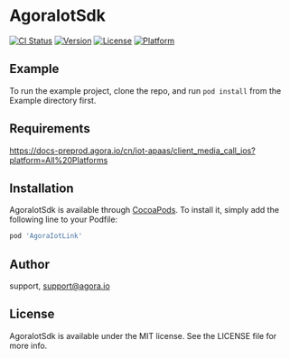 # AgoraIotSdk

[![CI Status](https://img.shields.io/travis/goooon/AgoraIotSdk.svg?style=flat)](https://travis-ci.org/goooon/AgoraIotSdk)
[![Version](https://img.shields.io/cocoapods/v/AgoraIotSdk.svg?style=flat)](https://cocoapods.org/pods/AgoraIotSdk)
[![License](https://img.shields.io/cocoapods/l/AgoraIotSdk.svg?style=flat)](https://cocoapods.org/pods/AgoraIotSdk)
[![Platform](https://img.shields.io/cocoapods/p/AgoraIotSdk.svg?style=flat)](https://cocoapods.org/pods/AgoraIotSdk)

## Example

To run the example project, clone the repo, and run `pod install` from the Example directory first.

## Requirements

https://docs-preprod.agora.io/cn/iot-apaas/client_media_call_ios?platform=All%20Platforms

## Installation

AgoraIotSdk is available through [CocoaPods](https://cocoapods.org). To install
it, simply add the following line to your Podfile:

```ruby
pod 'AgoraIotLink'
```

## Author

support, support@agora.io

## License

AgoraIotSdk is available under the MIT license. See the LICENSE file for more info.
